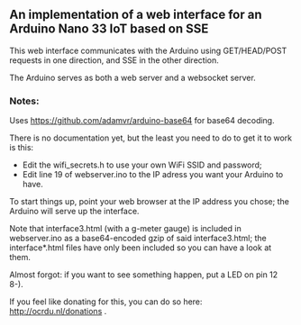 ## An implementation of a web interface for an Arduino Nano 33 IoT based on SSE

This web interface communicates with the Arduino using GET/HEAD/POST requests in one direction, and SSE in the other direction.

The Arduino serves as both a web server and a websocket server.

### Notes:

Uses https://github.com/adamvr/arduino-base64 for base64 decoding.

There is no documentation yet, but the least you need to do to get it to work is this:

- Edit the wifi_secrets.h to use your own WiFi SSID and password;
- Edit line 19 of webserver.ino to the IP adress you want your Arduino to have.

To start things up, point your web browser at the IP address you chose; the Arduino will serve up the interface.

Note that interface3.html (with a g-meter gauge) is included in webserver.ino as a base64-encoded gzip of said interface3.html; the interface*.html files have only been included so you can have a look at them.

Almost forgot: if you want to see something happen, put a LED on pin 12 8-).

If you feel like donating for this, you can do so here: http://ocrdu.nl/donations .